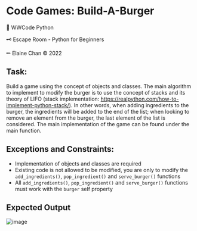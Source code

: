 # Code Games: Build-A-Burger

🐍 WWCode Python

🗝 Escape Room - Python for Beginners

✏ Elaine Chan &copy; 2022

## Task:

Build a game using the concept of objects and classes. The main algorithm to implement to modify the burger is to use the concept of stacks and its theory of LIFO (stack implementation: https://realpython.com/how-to-implement-python-stack/). In other words, when adding ingredients to the burger, the ingredients will be added to the end of the list; when looking to remove an element from the burger, the last element of the list is considered. The main implementation of the game can be found under the main function.

## Exceptions and Constraints:

- Implementation of objects and classes are required
- Existing code is not allowed to be modified, you are only to modify the `add_ingredients()`, `pop_ingredient()` and `serve_burger()` functions
- All `add_ingredients()`, `pop_ingredient()` and `serve_burger()` functions must work with the `burger` self property 

## Expected Output
![image](https://user-images.githubusercontent.com/71743181/163735009-63b68bbf-736b-4e51-a6a1-2a3bbb25f7d2.png)

